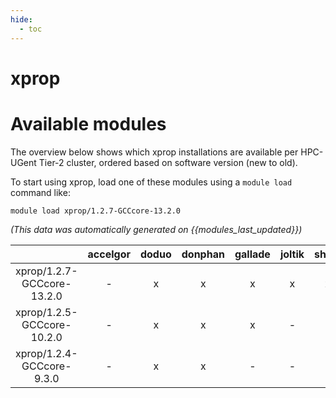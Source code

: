 ```yaml
---
hide:
  - toc
---
```


xprop
=====

# Available modules


The overview below shows which xprop installations are available per HPC-UGent Tier-2 cluster, ordered based on software version (new to old).

To start using xprop, load one of these modules using a `module load` command like:

```shell
module load xprop/1.2.7-GCCcore-13.2.0
```

*(This data was automatically generated on {{modules_last_updated}})*  

| |accelgor|doduo|donphan|gallade|joltik|shinx|skitty|
| :---: | :---: | :---: | :---: | :---: | :---: | :---: | :---: |
|xprop/1.2.7-GCCcore-13.2.0|-|x|x|x|x|x|x|
|xprop/1.2.5-GCCcore-10.2.0|-|x|x|x|-|-|-|
|xprop/1.2.4-GCCcore-9.3.0|-|x|x|-|-|-|-|
